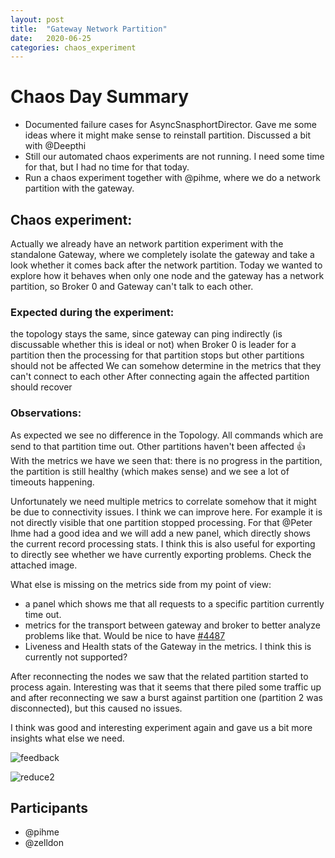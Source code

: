 ```yaml
---
layout: post
title:  "Gateway Network Partition"
date:   2020-06-25
categories: chaos_experiment
---
```


# Chaos Day Summary

 * Documented failure cases for AsyncSnasphortDirector. Gave me some ideas where it might make sense to reinstall partition. Discussed a bit with @Deepthi
 * Still our automated chaos experiments are not running. I need some time for that, but I had no time for that today.
 * Run a chaos experiment together with @pihme, where we do a network partition with the gateway.

## Chaos experiment:

Actually we already have an network partition experiment with the standalone Gateway, where we completely isolate the gateway and take a look whether it comes back after the network partition. Today we wanted to explore how it behaves when only one node and the gateway has a network partition, so Broker 0 and Gateway can't talk to each other.

### Expected during the experiment:

the topology stays the same, since gateway can ping indirectly (is discussable whether this is ideal or not)
when Broker 0 is leader for a partition then the processing for that partition stops but other partitions should not be affected
We can somehow determine in the metrics that they can't connect to each other
After connecting again the affected partition should recover

### Observations:

As expected we see no difference in the Topology. All commands which are send to that partition time out. Other partitions haven't been affected :+1: With the metrics we have we seen that: there is no progress in the partition, the partition is still healthy (which makes sense) and we see a lot of timeouts happening.

Unfortunately we need multiple metrics to correlate somehow that it might be due to connectivity issues. I think we can improve here. For example it is not directly visible that one partition stopped processing. For that @Peter Ihme had a good idea and we will add a new panel, which directly shows the current record processing stats. I think this is also useful for exporting to directly see whether we have currently exporting problems. Check the attached image.

What else is missing on the metrics side from my point of view:

 * a panel which shows me that all requests to a specific partition currently time out.
 * metrics for the transport between gateway and broker to better analyze problems like that. Would be nice to have [#4487](https://github.com/zeebe-io/zeebe/issues/4487) 
  * Liveness and Health stats of the Gateway in the metrics. I think this is currently not supported?

After reconnecting the nodes we saw that the related partition started to process again. Interesting was that it seems that there piled some traffic up and after reconnecting we saw a burst against partition one (partition 2 was disconnected), but this caused no issues.

I think was good and interesting experiment again and gave us a bit more insights what else we need.


![feedback](/assets/2020-06-25/feedback.png)

![reduce2](/assets/2020-06-25/reduce2.png)

## Participants

 * @pihme
 * @zelldon
